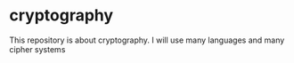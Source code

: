 # cryptography
This repository is about cryptography.
I will use many languages and many cipher systems
